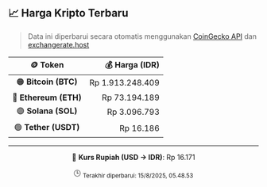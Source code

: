 

<!-- HARGA_KRIPTO -->
## 📈 Harga Kripto Terbaru

> Data ini diperbarui secara otomatis menggunakan [CoinGecko API](https://www.coingecko.com/) dan [exchangerate.host](https://exchangerate.host/)

<div align="center">

| 🪙 Token | 💰 Harga (IDR) |
|:------:|---------------:|
| 🟠 **Bitcoin (BTC)**   | Rp 1.913.248.409 |
| 🔵 **Ethereum (ETH)**  | Rp 73.194.189 |
| 🟣 **Solana (SOL)**    | Rp 3.096.793 |
| 🟢 **Tether (USDT)**   | Rp 16.186 |

---

💱 **Kurs Rupiah (USD → IDR)**: Rp 16.171

🕒 <sub>Terakhir diperbarui: 15/8/2025, 05.48.53</sub>

</div>
<!-- /HARGA_KRIPTO -->